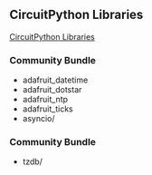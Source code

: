 ## CircuitPython Libraries
[CircuitPython Libraries
](https://circuitpython.org/libraries)

### Community Bundle
- adafruit_datetime
- adafruit_dotstar
- adafruit_ntp
- adafruit_ticks
- asyncio/

### Community Bundle
- tzdb/